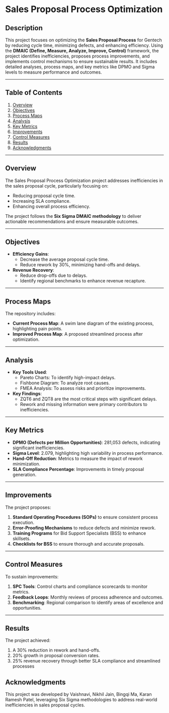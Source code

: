 # Sales Proposal Process Optimization

## Description
This project focuses on optimizing the **Sales Proposal Process** for Gentech by reducing cycle time, minimizing defects, and enhancing efficiency. Using the **DMAIC (Define, Measure, Analyze, Improve, Control)** framework, the project identifies inefficiencies, proposes process improvements, and implements control mechanisms to ensure sustainable results. It includes detailed analyses, process maps, and key metrics like DPMO and Sigma levels to measure performance and outcomes.

---

## Table of Contents
1. [Overview](#overview)
2. [Objectives](#objectives)
3. [Process Maps](#process-maps)
4. [Analysis](#analysis)
5. [Key Metrics](#key-metrics)
6. [Improvements](#improvements)
7. [Control Measures](#control-measures)
8. [Results](#results)
9. [Acknowledgments](#acknowledgments)

---

## Overview
The Sales Proposal Process Optimization project addresses inefficiencies in the sales proposal cycle, particularly focusing on:
- Reducing proposal cycle time.
- Increasing SLA compliance.
- Enhancing overall process efficiency.
  
The project follows the **Six Sigma DMAIC methodology** to deliver actionable recommendations and ensure measurable outcomes.

---

## Objectives
- **Efficiency Gains**:
  - Decrease the average proposal cycle time.
  - Reduce rework by 30%, minimizing hand-offs and delays.
- **Revenue Recovery**:
  - Reduce drop-offs due to delays.
  - Identify regional benchmarks to enhance revenue recapture.

---

## Process Maps
The repository includes:
- **Current Process Map**: A swim lane diagram of the existing process, highlighting pain points.
- **Improved Process Map**: A proposed streamlined process after optimization.

---

## Analysis
- **Key Tools Used**:
  - Pareto Charts: To identify high-impact delays.
  - Fishbone Diagram: To analyze root causes.
  - FMEA Analysis: To assess risks and prioritize improvements.
- **Key Findings**:
  - ZQT6 and ZQT8 are the most critical steps with significant delays.
  - Rework and missing information were primary contributors to inefficiencies.

---

## Key Metrics
- **DPMO (Defects per Million Opportunities)**: 281,053 defects, indicating significant inefficiencies.
- **Sigma Level**: 2.079, highlighting high variability in process performance.
- **Hand-Off Reduction**: Metrics to measure the impact of rework minimization.
- **SLA Compliance Percentage**: Improvements in timely proposal generation.

---

## Improvements
The project proposes:
1. **Standard Operating Procedures (SOPs)** to ensure consistent process execution.
2. **Error-Proofing Mechanisms** to reduce defects and minimize rework.
3. **Training Programs** for Bid Support Specialists (BSS) to enhance skillsets.
4. **Checklists for BSS** to ensure thorough and accurate proposals.

---

## Control Measures
To sustain improvements:
1. **SPC Tools**: Control charts and compliance scorecards to monitor metrics.
2. **Feedback Loops**: Monthly reviews of process adherence and outcomes.
3. **Benchmarking**: Regional comparison to identify areas of excellence and opportunities.

---
## Results
The project achieved:
1. A 30% reduction in rework and hand-offs.
2. 20% growth in proposal conversion rates.
3. 25% revenue recovery through better SLA compliance and streamlined processes

## Acknowledgments

This project was developed by Vaishnavi, Nikhil Jain, Bingqi Ma, Karan Ramesh Patel, leveraging Six Sigma methodologies to address real-world inefficiencies in sales proposal cycles.
